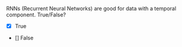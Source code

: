 
RNNs (Recurrent Neural Networks) are good for data with a temporal component. True/False?
- [x] True
- [] False
